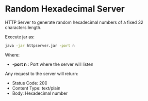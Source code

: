 # Random Hexadecimal Server

HTTP Server to generate random hexadecimal numbers of a fixed 32 characters length.

Execute jar as:

```bash
java -jar httpserver.jar -port n
```

Where:
- **-port n** : Port where the server will listen

Any request to the server will return:
- Status Code: 200
- Content Type: text/plain
- Body: Hexadecimal number
